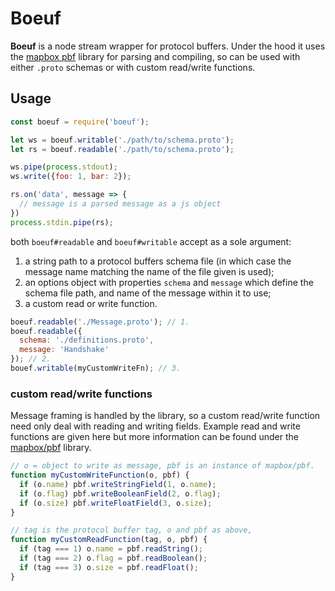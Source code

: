 # Boeuf

**Boeuf** is a node stream wrapper for protocol buffers. Under the hood it uses the [mapbox pbf](https://github.com/mapbox/pbf) library for parsing and compiling, so can be used with either `.proto` schemas or with custom read/write functions.

## Usage

```js
const boeuf = require('boeuf');

let ws = boeuf.writable('./path/to/schema.proto');
let rs = boeuf.readable('./path/to/schema.proto');

ws.pipe(process.stdout);
ws.write({foo: 1, bar: 2});

rs.on('data', message => {
  // message is a parsed message as a js object
})
process.stdin.pipe(rs);
```

both `boeuf#readable` and `boeuf#writable` accept as a sole argument:
1. a string path to a protocol buffers schema file (in which case the message name matching the name of the file given is used);
2. an options object with properties `schema` and `message` which define the schema file path, and name of the message within it to use;
3. a custom read or write function.

```js
boeuf.readable('./Message.proto'); // 1.
boeuf.readable({
  schema: './definitions.proto',
  message: 'Handshake'
}); // 2.
bouef.writable(myCustomWriteFn); // 3.
```


### custom read/write functions
Message framing is handled by the library, so a custom read/write function need only deal with reading and writing fields. Example read and write functions are given here but more information can be found under the [mapbox/pbf](https://github.com/mapbox/pbf) library.

```js
// o = object to write as message, pbf is an instance of mapbox/pbf.
function myCustomWriteFunction(o, pbf) {
  if (o.name) pbf.writeStringField(1, o.name);
  if (o.flag) pbf.writeBooleanField(2, o.flag);
  if (o.size) pbf.writeFloatField(3, o.size);
}

// tag is the protocol buffer tag, o and pbf as above,
function myCustomReadFunction(tag, o, pbf) {
  if (tag === 1) o.name = pbf.readString();
  if (tag === 2) o.flag = pbf.readBoolean();
  if (tag === 3) o.size = pbf.readFloat();
}
```

